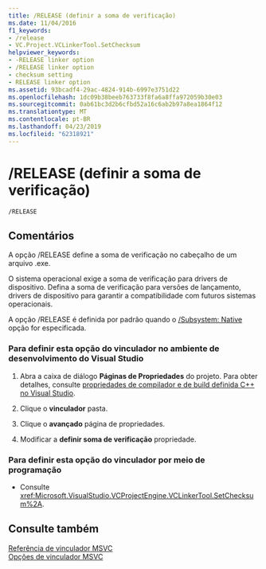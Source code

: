 ```yaml
---
title: /RELEASE (definir a soma de verificação)
ms.date: 11/04/2016
f1_keywords:
- /release
- VC.Project.VCLinkerTool.SetChecksum
helpviewer_keywords:
- -RELEASE linker option
- /RELEASE linker option
- checksum setting
- RELEASE linker option
ms.assetid: 93bcadf4-29ac-4824-914b-6997e3751d22
ms.openlocfilehash: 1dc09b38beeb763733f8fa6a8ffa972059b30e03
ms.sourcegitcommit: 0ab61bc3d2b6cfbd52a16c6ab2b97a8ea1864f12
ms.translationtype: MT
ms.contentlocale: pt-BR
ms.lasthandoff: 04/23/2019
ms.locfileid: "62318921"
---
```

# <a name="release-set-the-checksum"></a>/RELEASE (definir a soma de verificação)

```
/RELEASE
```

## <a name="remarks"></a>Comentários

A opção /RELEASE define a soma de verificação no cabeçalho de um arquivo .exe.

O sistema operacional exige a soma de verificação para drivers de dispositivo. Defina a soma de verificação para versões de lançamento, drivers de dispositivo para garantir a compatibilidade com futuros sistemas operacionais.

A opção /RELEASE é definida por padrão quando o [/Subsystem: Native](subsystem-specify-subsystem.md) opção for especificada.

### <a name="to-set-this-linker-option-in-the-visual-studio-development-environment"></a>Para definir esta opção do vinculador no ambiente de desenvolvimento do Visual Studio

1. Abra a caixa de diálogo **Páginas de Propriedades** do projeto. Para obter detalhes, consulte [propriedades de compilador e de build definida C++ no Visual Studio](../working-with-project-properties.md).

1. Clique o **vinculador** pasta.

1. Clique o **avançado** página de propriedades.

1. Modificar a **definir soma de verificação** propriedade.

### <a name="to-set-this-linker-option-programmatically"></a>Para definir esta opção do vinculador por meio de programação

- Consulte <xref:Microsoft.VisualStudio.VCProjectEngine.VCLinkerTool.SetChecksum%2A>.

## <a name="see-also"></a>Consulte também

[Referência de vinculador MSVC](linking.md)<br/>
[Opções de vinculador MSVC](linker-options.md)
